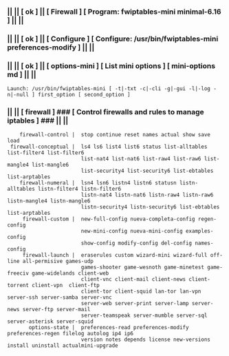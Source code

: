 ### || || [ ok ] || [ Firewall ] [ Program: fwiptables-mini minimal-6.16 ] || ||
### || || [ ok ] || [ Configure ] [ Configure: /usr/bin/fwiptables-mini preferences-modify ] || ||
### || || [ ok ] || [ options-mini ] [ List mini options ] [ mini-options md ] || ||
    Launch: /usr/bin/fwiptables-mini [ -t|-txt -c|-cli -g|-gui -l|-log -n|-null ] first_option [ second_option ]                
### || || [ firewall ]  ### [  Control firewalls and rules to manage iptables ] ### || ||                      
        firewall-control |  stop continue reset names actual show save load                                  
     firewall-conceptual |  ls4 ls6 list4 list6 status list-alltables list-filter4 list-filter6              
                            list-nat4 list-nat6 list-raw4 list-raw6 list-mangle4 list-mangle6                
                            list-security4 list-security6 list-ebtables list-arptables                       
        firewall-numeral |  lsn4 lsn6 listn4 listn6 statusn listn-alltables listn-filter4 listn-filter6      
                            listn-nat4 listn-nat6 listn-raw4 listn-raw6 listn-mangle4 listn-mangle6          
                            listn-security4 listn-security6 list-ebtables list-arptables                     
         firewall-custom |  new-full-config nueva-completa-config regen-config                               
                            new-mini-config nueva-mini-config examples-config                                
                            show-config modify-config del-config names-config                                
         firewall-launch |  eraserules custom wizard-mini wizard-full off-line all-permisive games-udp       
                            games-shooter game-wesnoth game-minetest game-freeciv game-widelands client-web  
                            client-vnc client-mail client-news client-torrent client-vpn  client-ftp         
                            client-tor client-squid lan-tor lan-vpn server-ssh server-samba server-vnc       
                            server-web server-print server-lamp server-news server-ftp server-mail           
                            server-teamspeak server-mumble server-sql server-asterisk server-squid           
           options-state |  preferences-read preferences-modify preferences-regen filelog autolog ip4 ip6    
                            version notes depends license new-versions install uninstall actualmini-upgrade  
